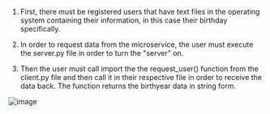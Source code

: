 1) First, there must be registered users that have text files in the operating system containing their information, in this case their birthday specifically.

2) In order to request data from the microservice, the user must execute the server.py file in order to turn the "server" on.

3) Then the user must call import the the request_user() function from the client.py file and then call it in their respective file in order to receive the data back. The function returns the birthyear data in string form.

![image](https://user-images.githubusercontent.com/105077811/236996726-8179640a-2c25-421a-b5b7-09cc4e1ee06d.png)


